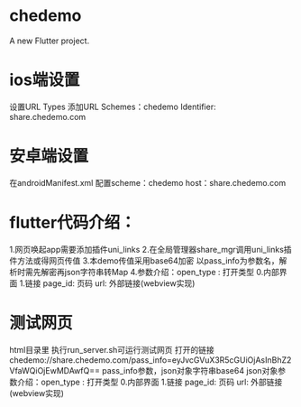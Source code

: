 # chedemo

A new Flutter project.

# ios端设置
设置URL Types 添加URL Schemes：chedemo Identifier: share.chedemo.com

# 安卓端设置
在androidManifest.xml 配置scheme：chedemo host：share.chedemo.com

# flutter代码介绍：
1.网页唤起app需要添加插件uni_links
2.在全局管理器share_mgr调用uni_links插件方法或得网页传值
3.本demo传值采用base64加密 以pass_info为参数名，解析时需先解密再json字符串转Map
4.参数介绍：open_type : 打开类型 0.内部界面 1.链接 page_id: 页码 url: 外部链接(webview实现)

# 测试网页
html目录里 执行run_server.sh可运行测试网页
打开的链接chedemo://share.chedemo.com/pass_info=eyJvcGVuX3R5cGUiOjAsInBhZ2VfaWQiOjEwMDAwfQ==
pass_info参数，json对象字符串base64
json对象参数介绍：open_type : 打开类型 0.内部界面 1.链接 page_id: 页码 url: 外部链接(webview实现)


